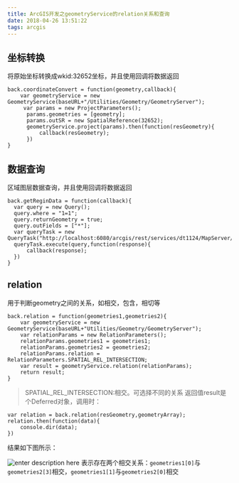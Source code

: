 ```yaml
---
title: ArcGIS开发之geometryService的relation关系和查询
date: 2018-04-26 13:51:22
tags: arcgis
---
```

## 坐标转换
将原始坐标转换成wkid:32652坐标，并且使用回调将数据返回


    back.coordinateConvert = function(geometry,callback){
    	var geometryService = new GeometryService(baseURL+"/Utilities/Geometry/GeometryServer");			
    	 var params = new ProjectParameters();
    	  params.geometries = [geometry];
    	  params.outSR = new SpatialReference(32652);
    	  geometryService.project(params).then(function(resGeometry){
    		  callback(resGeometry);
    	  })
    }
    
    
## 数据查询
区域图层数据查询，并且使用回调将数据返回


    back.getReginData = function(callback){
      var query = new Query();
      query.where = "1=1";
      query.returnGeometry = true;
      query.outFields = ["*"];
      var queryTask = new QueryTask("http://localhost:6080/arcgis/rest/services/dt1124/MapServer/18");
      queryTask.execute(query,function(response){
    	  callback(response);
      })
    }
    
## relation
用于判断geometry之间的关系，如相交，包含，相切等

    back.relation = function(geometries1,geometries2){
        var geometryService = new GeometryService(baseURL+"Utilities/Geometry/GeometryServer");
        var relationParams = new RelationParameters();
        relationParams.geometries1 = geometries1;
        relationParams.geometries2 = geometries2;
        relationParams.relation = RelationParameters.SPATIAL_REL_INTERSECTION;
        var result = geometryService.relation(relationParams);
        return result;
    }
> SPATIAL_REL_INTERSECTION:相交。可选择不同的关系
> 返回值result是个Deferred对象，调用时：


    var relation = back.relation(resGeometry,geometryArray);
    relation.then(function(data){
        console.dir(data);
    })
结果如下图所示：

![enter description here][1]
表示存在两个相交关系：`geometries1[0]`与`geometries2[3]`相交，`geometries1[1]`与`geometries2[0]`相交

  [1]: ./images/%E5%BE%AE%E4%BF%A1%E6%88%AA%E5%9B%BE_20180426135925.png "微信截图_20180426135925.png"